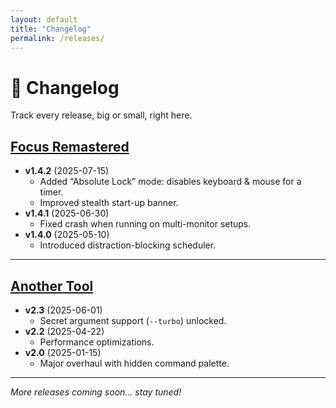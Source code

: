 ```yaml
---
layout: default
title: "Changelog"
permalink: /releases/
---
```


# 📝 Changelog

Track every release, big or small, right here.

## [Focus Remastered](assets/downloads/FocusRemastered.zip)
- **v1.4.2** (2025-07-15)  
  - Added “Absolute Lock” mode: disables keyboard & mouse for a timer.  
  - Improved stealth start-up banner.  
- **v1.4.1** (2025-06-30)  
  - Fixed crash when running on multi-monitor setups.  
- **v1.4.0** (2025-05-10)  
  - Introduced distraction-blocking scheduler.  

---

## [Another Tool](assets/downloads/another-tool-v2.3.exe)
- **v2.3** (2025-06-01)  
  - Secret argument support (`--turbo`) unlocked.  
- **v2.2** (2025-04-22)  
  - Performance optimizations.  
- **v2.0** (2025-01-15)  
  - Major overhaul with hidden command palette.  

---

*More releases coming soon… stay tuned!*
